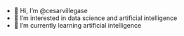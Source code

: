 - 👋 Hi, I’m @cesarvillegase
- 👀 I’m interested in data science and artificial intelligence
- 🌱 I’m currently learning artificial intelligence


<!---
- 💞️ I’m looking to collaborate on ...
- 📫 How to reach me 
cesarvillegase/cesarvillegase is a ✨ special ✨ repository because its `README.md` (this file) appears on your GitHub profile.
You can click the Preview link to take a look at your changes.
--->
